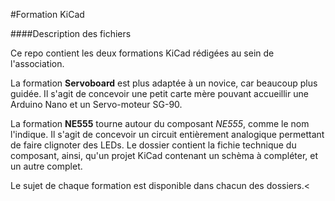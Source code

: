 #Formation KiCad

####Description des fichiers

Ce repo contient les deux formations KiCad rédigées au sein de l'association.

La formation **Servoboard** est plus adaptée à un novice, car beaucoup plus guidée.
Il s'agit de concevoir une petit carte mère pouvant accueillir une Arduino Nano et un Servo-moteur SG-90.

La formation **NE555** tourne autour du composant *NE555*, comme le nom l'indique. Il s'agit de concevoir un circuit entièrement analogique permettant de faire clignoter des LEDs.
Le dossier contient la fichie technique du composant, ainsi, qu'un projet KiCad contenant un schèma à compléter, et un autre complet.

Le sujet de chaque formation est disponible dans chacun des dossiers.<
#####

